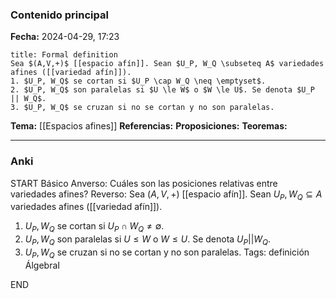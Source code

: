 ### Contenido principal

**Fecha:** 2024-04-29, 17:23

```ad-formal
title: Formal definition
Sea $(A,V,+)$ [[espacio afín]]. Sean $U_P, W_Q \subseteq A$ variedades afines ([[variedad afín]]).
1. $U_P, W_Q$ se cortan si $U_P \cap W_Q \neq \emptyset$.
2. $U_P, W_Q$ son paralelas si $U \le W$ o $W \le U$. Se denota $U_P || W_Q$.
3. $U_P, W_Q$ se cruzan si no se cortan y no son paralelas.
```

**Tema:** [[Espacios afines]]
**Referencias:**
**Proposiciones:**
**Teoremas:**

---
### Anki

START
Básico
Anverso: Cuáles son las posiciones relativas entre variedades afines?
Reverso: Sea $(A,V,+)$ [[espacio afín]]. Sean $U_P, W_Q \subseteq A$ variedades afines ([[variedad afín]]).
1. $U_P, W_Q$ se cortan si $U_P \cap W_Q \neq \emptyset$.
2. $U_P, W_Q$ son paralelas si $U \le W$ o $W \le U$. Se denota $U_P || W_Q$.
3. $U_P, W_Q$ se cruzan si no se cortan y no son paralelas.
Tags: definición ÁlgebraI
<!--ID: 1714669443547-->
END